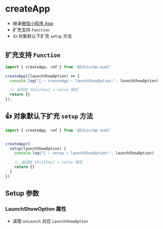 # createApp

* 继承[微信小程序 App](https://developers.weixin.qq.com/miniprogram/dev/reference/api/App.html)
* 扩充支持 `Function`
* 👍 对象默认下扩充 `setup` 方法

## 扩充支持 `Function`

```ts
import { createApp, ref } from '@52css/mp-vue3'

createApp((launchShowOption) => {
  console.log("🚀 ~ createApp ~ launchShowOption:", launchShowOption)

  // 返回给 this[key] = value 绑定
  return {}
});
```

## 👍 对象默认下扩充 `setup` 方法


```ts
import { createApp, ref } from '@52css/mp-vue3'


createApp({
  setup(launchShowOption) {
    console.log("🚀 ~ setup ~ launchShowOption:", launchShowOption)

    // 返回给 this[key] = value 绑定
    return {}
  }
})
```

## Setup 参数

### LaunchShowOption 属性

* 读取 `onLaunch` 对应 `LaunchShowOption`
